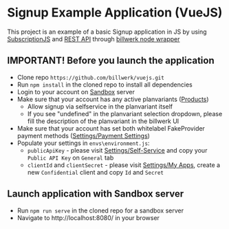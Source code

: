 # Signup Example Application (VueJS)

This project is an example of a basic Signup application in JS
 by using [SubscriptionJS](https://developer.billwerk.io/Docs/subscriptionJS_Introduction)
 and [REST API](https://developer.billwerk.io/Docs/ApiReference)
 through [billwerk node wrapper](https://www.npmjs.com/package/billwerk)

## **IMPORTANT!** Before you launch the application

- Clone repo `https://github.com/billwerk/vuejs.git`
- Run `npm install` in the cloned repo to install all dependencies
- Login to your account on [Sandbox](https://sandbox.billwerk.com) server
- Make sure that your account has any active planvariants ([Products](https://sandbox.billwerk.com/#/products))
  - Allow signup via selfservice in the planvariant itself
  - If you see "undefined" in the planvariant selection dropdown, please fill the description of the planvariant in the billwerk UI
- Make sure that your account has set both whitelabel FakeProvider payment methods ([Settings/Payment Settings](https://sandbox.billwerk.com/#/settings/payment-providers-list))
- Populate your settings in `envs\environment.js`:
  - `publicApiKey` - please visit [Settings/Self-Service](https://sandbox.billwerk.com/#/settings/self-service) and copy your `Public API Key` on `General` tab
  - `clientId` and `clientSecret` - please visit [Settings/My Apps](https://sandbox.billwerk.com/#/settings/oauth-clients), create a new `Confidential` client and copy `Id` and `Secret`

## Launch application with Sandbox server

- Run `npm run serve` in the cloned repo for a sandbox server
- Navigate to http://localhost:8080/ in your browser
